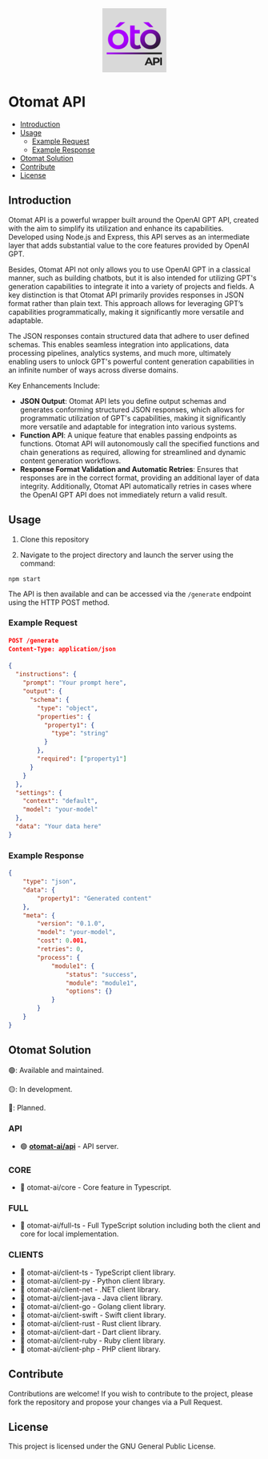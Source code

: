 <div align="center">
  <img src="logo-otomat-api.png" alt="Logo Otomat API" width="128" height="128">
</div>

# Otomat API

- [Introduction](#introduction)
- [Usage](#usage)
  - [Example Request](#example-request)
  - [Example Response](#example-response)
- [Otomat Solution](#otomat-solution)
- [Contribute](#contribute)
- [License](#license)

## Introduction

Otomat API is a powerful wrapper built around the OpenAI GPT API, created with the aim to simplify its utilization and enhance its capabilities. Developed using Node.js and Express, this API serves as an intermediate layer that adds substantial value to the core features provided by OpenAI GPT.

Besides, Otomat API not only allows you to use OpenAI GPT in a classical manner, such as building chatbots, but it is also intended for utilizing GPT's generation capabilities to integrate it into a variety of projects and fields. A key distinction is that Otomat API primarily provides responses in JSON format rather than plain text. This approach allows for leveraging GPT’s capabilities programmatically, making it significantly more versatile and adaptable.

The JSON responses contain structured data that adhere to user defined schemas. This enables seamless integration into applications, data processing pipelines, analytics systems, and much more, ultimately enabling users to unlock GPT's powerful content generation capabilities in an infinite number of ways across diverse domains.

Key Enhancements Include:
- **JSON Output**: Otomat API lets you define output schemas and generates conforming structured JSON responses, which allows for programmatic utilization of GPT's capabilities, making it significantly more versatile and adaptable for integration into various systems.
- **Function API**: A unique feature that enables passing endpoints as functions. Otomat API will autonomously call the specified functions and chain generations as required, allowing for streamlined and dynamic content generation workflows.
- **Response Format Validation and Automatic Retries**: Ensures that responses are in the correct format, providing an additional layer of data integrity. Additionally, Otomat API automatically retries in cases where the OpenAI GPT API does not immediately return a valid result.

## Usage

1. Clone this repository

2. Navigate to the project directory and launch the server using the command:
```
npm start
```

The API is then available and can be accessed via the `/generate` endpoint using the HTTP POST method.

### Example Request

```json
POST /generate
Content-Type: application/json

{
  "instructions": {
    "prompt": "Your prompt here",
    "output": {
      "schema": {
        "type": "object",
        "properties": {
          "property1": {
            "type": "string"
          }
        },
        "required": ["property1"]
      }
    }
  },
  "settings": {
    "context": "default",
    "model": "your-model"
  },
  "data": "Your data here"
}
```

### Example Response

```json
{
    "type": "json",
    "data": {
        "property1": "Generated content"
    },
    "meta": {
        "version": "0.1.0",
        "model": "your-model",
        "cost": 0.001,
        "retries": 0,
        "process": {
            "module1": {
                "status": "success",
                "module": "module1",
                "options": {}
            }
        }
    }
}
```

## Otomat Solution

🟢: Available and maintained.

🟡: In development.

🔴: Planned.

### API
- 🟢 **[otomat-ai/api](https://github.com/otomat-ai/api)** - API server.

### CORE
- 🔴 otomat-ai/core - Core feature in Typescript.

### FULL
- 🔴 otomat-ai/full-ts - Full TypeScript solution including both the client and core for local implementation.

### CLIENTS
- 🔴 otomat-ai/client-ts - TypeScript client library.
- 🔴 otomat-ai/client-py - Python client library.
- 🔴 otomat-ai/client-net - .NET client library.
- 🔴 otomat-ai/client-java - Java client library.
- 🔴 otomat-ai/client-go - Golang client library.
- 🔴 otomat-ai/client-swift - Swift client library.
- 🔴 otomat-ai/client-rust - Rust client library.
- 🔴 otomat-ai/client-dart - Dart client library.
- 🔴 otomat-ai/client-ruby - Ruby client library.
- 🔴 otomat-ai/client-php - PHP client library.

## Contribute

Contributions are welcome! If you wish to contribute to the project, please fork the repository and propose your changes via a Pull Request.

## License

This project is licensed under the GNU General Public License.
